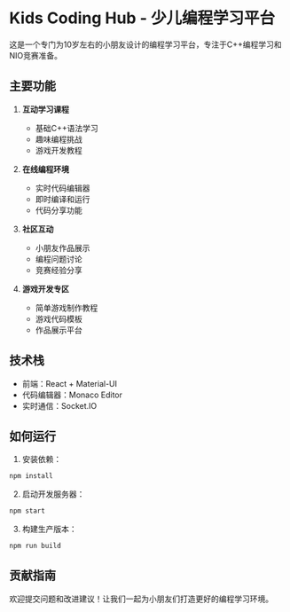 # Kids Coding Hub - 少儿编程学习平台

这是一个专门为10岁左右的小朋友设计的编程学习平台，专注于C++编程学习和NIO竞赛准备。

## 主要功能

1. **互动学习课程**
   - 基础C++语法学习
   - 趣味编程挑战
   - 游戏开发教程

2. **在线编程环境**
   - 实时代码编辑器
   - 即时编译和运行
   - 代码分享功能

3. **社区互动**
   - 小朋友作品展示
   - 编程问题讨论
   - 竞赛经验分享

4. **游戏开发专区**
   - 简单游戏制作教程
   - 游戏代码模板
   - 作品展示平台

## 技术栈

- 前端：React + Material-UI
- 代码编辑器：Monaco Editor
- 实时通信：Socket.IO

## 如何运行

1. 安装依赖：
```bash
npm install
```

2. 启动开发服务器：
```bash
npm start
```

3. 构建生产版本：
```bash
npm run build
```

## 贡献指南

欢迎提交问题和改进建议！让我们一起为小朋友们打造更好的编程学习环境。 